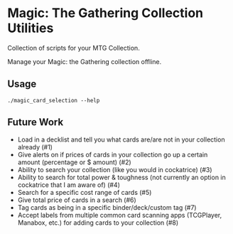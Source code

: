 # Magic: The Gathering Collection Utilities
Collection of scripts for your MTG Collection.

Manage your Magic: the Gathering collection offline.

## Usage
`./magic_card_selection --help`

## Future Work
* Load in a decklist and tell you what cards are/are not in your collection already (#1)
* Give alerts on if prices of cards in your collection go up a certain amount (percentage or $ amount) (#2)
* Ability to search your collection (like you would in cockatrice) (#3)
* Ability to search for total power & toughness (not currently an option in cockatrice that I am aware of) (#4)
* Search for a specific cost range of cards (#5)
* Give total price of cards in a search (#6)
* Tag cards as being in a specific binder/deck/custom tag (#7)
* Accept labels from multiple common card scanning apps (TCGPlayer, Manabox, etc.) for adding cards to your collection (#8)
